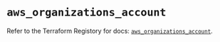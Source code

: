 # `aws_organizations_account`

Refer to the Terraform Registory for docs: [`aws_organizations_account`](https://registry.terraform.io/providers/hashicorp/aws/3.76.1/docs/resources/organizations_account).
